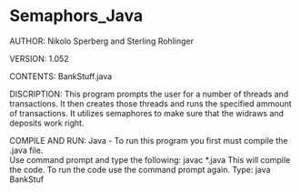# Semaphors_Java
AUTHOR: 
	Nikolo Sperberg and Sterling Rohlinger

VERSION:
	1.052

CONTENTS: 
	BankStuff.java
	
DISCRIPTION: 
	This program prompts the user for a number of threads and transactions.
	It then creates those threads and runs the specified ammount of transactions.
	It utilizes semaphores to make sure that the widraws and deposits work right.
	
COMPILE AND RUN:
	Java -
	To run this program you first must compile the .java file.  
	Use command prompt and type the following: javac *.java
	This will compile the code.
	To run the code use the command prompt again. Type: java BankStuf
	
